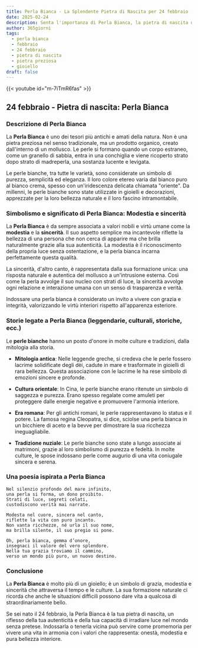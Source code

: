 ```yaml
---
title: Perla Bianca - La Splendente Pietra di Nascita per 24 febbraio
date: 2025-02-24
description: Senta l'importanza di Perla Bianca, la pietra di nascita di 24 febbraio che simboleggia Modestia e sincerità. Lasci che la sua bellezza e il suo significato illuminino la sua giornata.
author: 365giorni
tags:
  - perla bianca
  - febbraio
  - 24 febbraio
  - pietra di nascita
  - pietra preziosa
  - gioiello
draft: false
---
```


{{< youtube id="m-7iTmR6fas" >}}

## 24 febbraio - Pietra di nascita: Perla Bianca

### Descrizione di Perla Bianca

La **Perla Bianca** è uno dei tesori più antichi e amati della natura. Non è una pietra preziosa nel senso tradizionale, ma un prodotto organico, creato dall'interno di un mollusco. Le perle si formano quando un corpo estraneo, come un granello di sabbia, entra in una conchiglia e viene ricoperto strato dopo strato di madreperla, una sostanza lucente e levigata.

Le perle bianche, tra tutte le varietà, sono considerate un simbolo di purezza, semplicità ed eleganza. Il loro colore etereo varia dal bianco puro al bianco crema, spesso con un'iridescenza delicata chiamata "oriente". Da millenni, le perle bianche sono state utilizzate in gioielli e decorazioni, apprezzate per la loro bellezza naturale e il loro fascino intramontabile.

### Simbolismo e significato di Perla Bianca: Modestia e sincerità

La **Perla Bianca** è da sempre associata a valori nobili e virtù umane come la **modestia** e la **sincerità**. Il suo aspetto semplice ma incantevole riflette la bellezza di una persona che non cerca di apparire ma che brilla naturalmente grazie alla sua autenticità. La modestia è il riconoscimento della propria luce senza ostentazione, e la perla bianca incarna perfettamente questa qualità.

La sincerità, d'altro canto, è rappresentata dalla sua formazione unica: una risposta naturale e autentica del mollusco a un'intrusione esterna. Così come la perla avvolge il suo nucleo con strati di luce, la sincerità avvolge ogni relazione e interazione umana con un senso di trasparenza e verità.

Indossare una perla bianca è considerato un invito a vivere con grazia e integrità, valorizzando le virtù interiori rispetto all'apparenza esteriore.

### Storie legate a Perla Bianca (leggendarie, culturali, storiche, ecc.)

Le **perle bianche** hanno un posto d'onore in molte culture e tradizioni, dalla mitologia alla storia.

- **Mitologia antica**: Nelle leggende greche, si credeva che le perle fossero lacrime solidificate degli dèi, cadute in mare e trasformate in gioielli di rara bellezza. Questa associazione con le lacrime le ha rese simbolo di emozioni sincere e profonde.
    
- **Cultura orientale**: In Cina, le perle bianche erano ritenute un simbolo di saggezza e purezza. Erano spesso regalate come amuleti per proteggere dalle energie negative e promuovere l'armonia interiore.
    
- **Era romana**: Per gli antichi romani, le perle rappresentavano lo status e il potere. La famosa regina Cleopatra, si dice, sciolse una perla bianca in un bicchiere di aceto e la bevve per dimostrare la sua ricchezza ineguagliabile.
    
- **Tradizione nuziale**: Le perle bianche sono state a lungo associate ai matrimoni, grazie al loro simbolismo di purezza e fedeltà. In molte culture, le spose indossano perle come augurio di una vita coniugale sincera e serena.
    

### Una poesia ispirata a Perla Bianca

```
Nel silenzio profondo del mare infinito,  
una perla si forma, un dono proibito.  
Strati di luce, segreti celati,  
custodiscono verità mai narrate.  

Modesta nel cuore, sincera nel canto,  
riflette la vita con puro incanto.  
Non vanta ricchezze, né urla il suo nome,  
ma brilla silente, il suo pregio si pone.  

Oh, perla bianca, gemma d’onore,  
insegnaci il valore del vero splendore.  
Nella tua grazia troviamo il cammino,  
verso un mondo più puro, un nuovo destino.
```

### Conclusione

La **Perla Bianca** è molto più di un gioiello; è un simbolo di grazia, modestia e sincerità che attraversa il tempo e le culture. La sua formazione naturale ci ricorda che anche le situazioni difficili possono dare vita a qualcosa di straordinariamente bello.

Se sei nato il 24 febbraio, la Perla Bianca è la tua pietra di nascita, un riflesso della tua autenticità e della tua capacità di irradiare luce nel mondo senza pretese. Indossarla o tenerla vicina può servire come promemoria per vivere una vita in armonia con i valori che rappresenta: onestà, modestia e pura bellezza interiore.